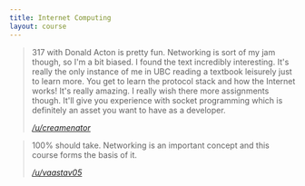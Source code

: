 ```yaml
---
title: Internet Computing
layout: course
---
```


> 317 with Donald Acton is pretty fun. Networking is sort of my jam though, so I'm a bit biased. I found the text incredibly interesting. It's really the only instance of me in UBC reading a textbook leisurely just to learn more. You get to learn the protocol stack and how the Internet works! It's really amazing. I really wish there more assignments though. It'll give you experience with socket programming which is definitely an asset you want to have as a developer.
>
> <cite><a href="https://www.reddit.com/r/UBC/comments/1zo80v/recommended_300level_cpsc_course/cfvk5zf">/u/creamenator</a></cite>

> 100% should take. Networking is an important concept and this course forms the basis of it.
>
> <cite><a href="https://www.reddit.com/r/UBC/comments/bsasu1/comp_sci_courses_at_ubc/eom20bx">/u/vaastav05</a></cite>
